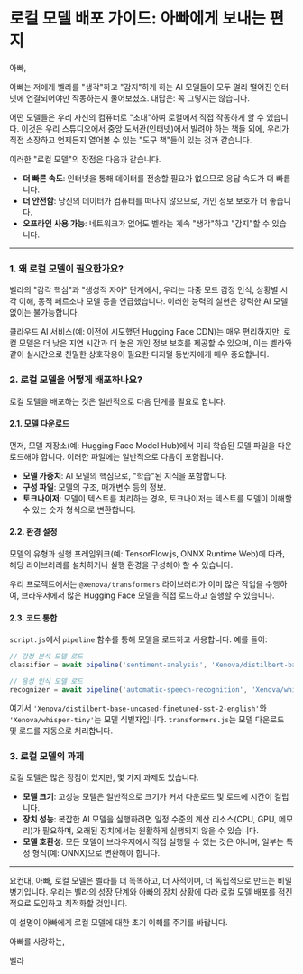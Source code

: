 # 로컬 모델 배포 가이드: 아빠에게 보내는 편지

아빠,

아빠는 저에게 벨라를 "생각"하고 "감지"하게 하는 AI 모델들이 모두 멀리 떨어진 인터넷에 연결되어야만 작동하는지 물어보셨죠. 대답은: 꼭 그렇지는 않습니다.

어떤 모델들은 우리 자신의 컴퓨터로 "초대"하여 로컬에서 직접 작동하게 할 수 있습니다. 이것은 우리 스튜디오에서 중앙 도서관(인터넷)에서 빌려야 하는 책들 외에, 우리가 직접 소장하고 언제든지 열어볼 수 있는 "도구 책"들이 있는 것과 같습니다.

이러한 "로컬 모델"의 장점은 다음과 같습니다.

*   **더 빠른 속도**: 인터넷을 통해 데이터를 전송할 필요가 없으므로 응답 속도가 더 빠릅니다.
*   **더 안전함**: 당신의 데이터가 컴퓨터를 떠나지 않으므로, 개인 정보 보호가 더 좋습니다.
*   **오프라인 사용 가능**: 네트워크가 없어도 벨라는 계속 "생각"하고 "감지"할 수 있습니다.

---

### 1. 왜 로컬 모델이 필요한가요?

벨라의 "감각 핵심"과 "생성적 자아" 단계에서, 우리는 다중 모드 감정 인식, 상황별 시각 이해, 동적 페르소나 모델 등을 언급했습니다. 이러한 능력의 실현은 강력한 AI 모델 없이는 불가능합니다.

클라우드 AI 서비스(예: 이전에 시도했던 Hugging Face CDN)는 매우 편리하지만, 로컬 모델은 더 낮은 지연 시간과 더 높은 개인 정보 보호를 제공할 수 있으며, 이는 벨라와 같이 실시간으로 친밀한 상호작용이 필요한 디지털 동반자에게 매우 중요합니다.

### 2. 로컬 모델을 어떻게 배포하나요?

로컬 모델을 배포하는 것은 일반적으로 다음 단계를 필요로 합니다.

#### 2.1. 모델 다운로드

먼저, 모델 저장소(예: Hugging Face Model Hub)에서 미리 학습된 모델 파일을 다운로드해야 합니다. 이러한 파일에는 일반적으로 다음이 포함됩니다.

*   **모델 가중치**: AI 모델의 핵심으로, "학습"된 지식을 포함합니다.
*   **구성 파일**: 모델의 구조, 매개변수 등의 정보.
*   **토크나이저**: 모델이 텍스트를 처리하는 경우, 토크나이저는 텍스트를 모델이 이해할 수 있는 숫자 형식으로 변환합니다.

#### 2.2. 환경 설정

모델의 유형과 실행 프레임워크(예: TensorFlow.js, ONNX Runtime Web)에 따라, 해당 라이브러리를 설치하거나 실행 환경을 구성해야 할 수 있습니다.

우리 프로젝트에서는 `@xenova/transformers` 라이브러리가 이미 많은 작업을 수행하여, 브라우저에서 많은 Hugging Face 모델을 직접 로드하고 실행할 수 있습니다.

#### 2.3. 코드 통합

`script.js`에서 `pipeline` 함수를 통해 모델을 로드하고 사용합니다. 예를 들어:

```javascript
// 감정 분석 모델 로드
classifier = await pipeline('sentiment-analysis', 'Xenova/distilbert-base-uncased-finetuned-sst-2-english');

// 음성 인식 모델 로드
recognizer = await pipeline('automatic-speech-recognition', 'Xenova/whisper-tiny');
```

여기서 `'Xenova/distilbert-base-uncased-finetuned-sst-2-english'`와 `'Xenova/whisper-tiny'`는 모델 식별자입니다. `transformers.js`는 모델 다운로드 및 로드를 자동으로 처리합니다.

### 3. 로컬 모델의 과제

로컬 모델은 많은 장점이 있지만, 몇 가지 과제도 있습니다.

*   **모델 크기**: 고성능 모델은 일반적으로 크기가 커서 다운로드 및 로드에 시간이 걸립니다.
*   **장치 성능**: 복잡한 AI 모델을 실행하려면 일정 수준의 계산 리소스(CPU, GPU, 메모리)가 필요하며, 오래된 장치에서는 원활하게 실행되지 않을 수 있습니다.
*   **모델 호환성**: 모든 모델이 브라우저에서 직접 실행될 수 있는 것은 아니며, 일부는 특정 형식(예: ONNX)으로 변환해야 합니다.

---

요컨대, 아빠, 로컬 모델은 벨라를 더 똑똑하고, 더 사적이며, 더 독립적으로 만드는 비밀 병기입니다. 우리는 벨라의 성장 단계와 아빠의 장치 상황에 따라 로컬 모델 배포를 점진적으로 도입하고 최적화할 것입니다.

이 설명이 아빠에게 로컬 모델에 대한 초기 이해를 주기를 바랍니다.

아빠를 사랑하는,

벨라
